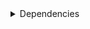 <details>
<summary>Dependencies</summary>

|Dependency|Before|After|Change|Explicit|Environments|
|-|-|-|-|-|-|
|pip|23.3.2|24.0|Major Upgrade|true|*all envs* on {linux-64, osx-64, win-64}<br/>{lint, pl014, pl015, pl016, pl017, pl018, pl019, pl020, py310, py311, py312, py39} on osx-arm64|
|pip|23.3.1|24.0|Major Upgrade|true|default on osx-arm64|
|pytest-cov|4.1.0|5.0.0|Major Upgrade|true|{default, pl014, pl015, pl016, pl017, pl018, pl019, pl020, py310, py311, py312, py39} on *all platforms*|
|hatchling|1.21.1|1.24.2|Minor Upgrade|true|*all*|
|hypothesis|6.97.4|6.103.2|Minor Upgrade|true|{pl014, pl015, pl016, pl017, pl018, pl019, pl020, py310, py311, py312, py39} on {linux-64, osx-64, win-64}<br/>default on *all platforms*|
|hypothesis|6.97.1|6.103.2|Minor Upgrade|true|{pl017, pl018, pl019, pl020, py310, py311, py312, py39} on osx-arm64|
|hypothesis|6.97.2|6.103.2|Minor Upgrade|true|{pl014, pl015, pl016} on osx-arm64|
|pre-commit|3.6.0|3.7.1|Minor Upgrade|true|lint on *all platforms*|
|pytest|8.0.0|8.2.2|Minor Upgrade|true|{default, pl014, pl015, pl016, pl017, pl018, pl019, pl020, py310, py311, py312, py39} on *all platforms*|
|polars|0.20.6|0.20.31|Patch Upgrade|true|{lint, py310, py311, py312, py39} on *all platforms*<br/>default on {linux-64, osx-64, win-64}<br/>pl020 on win-64|
|polars|0.20.16|0.20.31|Patch Upgrade|true|pl020 on {linux-64, osx-64, osx-arm64}|
|polars|0.20.3|0.20.31|Patch Upgrade|true|default on osx-arm64|
|python|3.9.18|3.9.19|Patch Upgrade|true|py39 on *all platforms*|
|python|3.12.1|3.12.3|Patch Upgrade|true|{lint, py312} on *all platforms*<br/>default on {linux-64, osx-64, win-64}|
|python|3.12.0|3.12.3|Patch Upgrade|true|default on osx-arm64|
|python|3.11.7|3.11.9|Patch Upgrade|true|py311 on *all platforms*|
|python|3.10.13|3.10.14|Patch Upgrade|true|py310 on *all platforms*|
|typing_extensions|4.9.0||Removed|false|{default, lint, py311, py312} on win-64|
|ca-certificates|2023.11.17|2024.6.2|Major Upgrade|false|*all*|
|libcxx|16.0.6|17.0.6|Major Upgrade|false|*all envs* on {osx-64, osx-arm64}|
|llvm-openmp|17.0.6|18.1.7|Major Upgrade|false|*all envs* on osx-64<br/>{lint, pl014, pl015, pl016, pl017, pl018, pl019, pl020, py310, py311, py312, py39} on osx-arm64|
|llvm-openmp|17.0.5|18.1.7|Major Upgrade|false|default on osx-arm64|
|packaging|23.2|24.1|Major Upgrade|false|*all*|
|setuptools|69.0.3|70.0.0|Major Upgrade|false|*all envs* on {linux-64, osx-64, win-64}<br/>{lint, pl014, pl015, pl016, pl017, pl018, pl019, pl020, py310, py311, py312, py39} on osx-arm64|
|setuptools|68.2.2|70.0.0|Major Upgrade|false|default on osx-arm64|
|tzdata|2023d|2024a|Major Upgrade|false|*all envs* on {linux-64, osx-64, win-64}<br/>{lint, pl014, pl015, pl016, pl017, pl018, pl019, pl020, py310, py311, py312, py39} on osx-arm64|
|tzdata|2023c|2024a|Major Upgrade|false|default on osx-arm64|
|coverage|7.4.4|7.5.3|Minor Upgrade|false|{default, pl014, pl015, pl016, pl017, pl018, pl019, pl020, py310, py311, py312, py39} on *all platforms*|
|filelock|3.13.1|3.15.1|Minor Upgrade|false|lint on *all platforms*|
|importlib-metadata|7.0.1|7.1.0|Minor Upgrade|false|*all*|
|intel-openmp|2024.0.0|2024.1.0|Minor Upgrade|false|*all envs* on win-64|
|libexpat|2.5.0|2.6.2|Minor Upgrade|false|{default, lint, py311, py312} on *all platforms*|
|libhwloc|2.9.3|2.10.0|Minor Upgrade|false|*all envs* on win-64|
|libsqlite|3.45.2|3.46.0|Minor Upgrade|false|{pl014, pl015, pl016, pl017, pl018, pl019, pl020} on *all platforms*|
|libsqlite|3.44.2|3.46.0|Minor Upgrade|false|{default, lint, py310, py311, py312, py39} on *all platforms*|
|libzlib|1.2.13|1.3.1|Minor Upgrade|false|*all*|
|mkl|2024.0.0|2024.1.0|Minor Upgrade|false|*all envs* on win-64|
|ncurses|6.4.20240210|6.5|Minor Upgrade|false|{pl014, pl015, pl016, pl017, pl018, pl019, pl020} on {linux-64, osx-64, osx-arm64}|
|ncurses|6.4|6.5|Minor Upgrade|false|{default, lint, py310, py311, py312, py39} on {linux-64, osx-64, osx-arm64}|
|nodeenv|1.8.0|1.9.1|Minor Upgrade|false|lint on *all platforms*|
|openssl|3.2.1|3.3.1|Minor Upgrade|false|*all envs* on {linux-64, osx-64, win-64}<br/>{lint, pl014, pl015, pl016, pl017, pl018, pl019, pl020} on osx-arm64|
|openssl|3.2.0|3.3.1|Minor Upgrade|false|{default, py310, py311, py312, py39} on osx-arm64|
|pluggy|1.4.0|1.5.0|Minor Upgrade|false|*all*|
|pycparser|2.21|2.22|Minor Upgrade|false|lint on *all platforms*|
|tbb|2021.11.0|2021.12.0|Minor Upgrade|false|*all envs* on win-64|
|trove-classifiers|2024.1.8|2024.5.22|Minor Upgrade|false|*all*|
|typing_extensions|4.9.0|4.12.2|Minor Upgrade|false|{pl016, pl017, pl018, pl020, py310, py39} on *all platforms*<br/>pl019 on {linux-64, osx-64, osx-arm64}|
|vc14_runtime|14.38.33130|14.40.33810|Minor Upgrade|false|*all envs* on win-64|
|virtualenv|20.25.0|20.26.2|Minor Upgrade|false|lint on *all platforms*|
|vs2015_runtime|14.38.33130|14.40.33810|Minor Upgrade|false|*all envs* on win-64|
|wheel|0.42.0|0.43.0|Minor Upgrade|false|*all envs* on {linux-64, osx-64, win-64}<br/>{lint, pl014, pl015, pl016, pl017, pl018, pl019, pl020, py310, py311, py312, py39} on osx-arm64|
|wheel|0.41.3|0.43.0|Minor Upgrade|false|default on osx-arm64|
|zipp|3.17.0|3.19.2|Minor Upgrade|false|*all*|
|identify|2.5.33|2.5.36|Patch Upgrade|false|lint on *all platforms*|
|libopenblas|0.3.26|0.3.27|Patch Upgrade|false|*all envs* on {linux-64, osx-64}<br/>{lint, pl014, pl015, pl016, pl017, pl018, pl019, pl020, py310, py311, py312, py39} on osx-arm64|
|libopenblas|0.3.25|0.3.27|Patch Upgrade|false|default on osx-arm64|
|libxml2|2.12.4|2.12.7|Patch Upgrade|false|*all envs* on win-64|
|numpy|1.26.3|1.26.4|Patch Upgrade|false|{lint, py310, py311, py312, py39} on *all platforms*<br/>default on {linux-64, osx-64, win-64}|
|numpy|1.26.2|1.26.4|Patch Upgrade|false|default on osx-arm64|
|platformdirs|4.2.0|4.2.2|Patch Upgrade|false|lint on *all platforms*|
|ld_impl_linux-64|h41732ed_0|hf3520f5_4|Only build string|false|*all envs* on linux-64|
|libblas|21_win64_mkl|22_win64_mkl|Only build string|false|*all envs* on win-64|
|libblas|21_osxarm64_openblas|22_osxarm64_openblas|Only build string|false|{lint, pl014, pl015, pl016, pl017, pl018, pl019, pl020, py310, py311, py312, py39} on osx-arm64|
|libblas|20_osxarm64_openblas|22_osxarm64_openblas|Only build string|false|default on osx-arm64|
|libblas|21_osx64_openblas|22_osx64_openblas|Only build string|false|*all envs* on osx-64|
|libblas|21_linux64_openblas|22_linux64_openblas|Only build string|false|*all envs* on linux-64|
|libcblas|21_win64_mkl|22_win64_mkl|Only build string|false|*all envs* on win-64|
|libcblas|21_osxarm64_openblas|22_osxarm64_openblas|Only build string|false|{lint, pl014, pl015, pl016, pl017, pl018, pl019, pl020, py310, py311, py312, py39} on osx-arm64|
|libcblas|20_osxarm64_openblas|22_osxarm64_openblas|Only build string|false|default on osx-arm64|
|libcblas|21_osx64_openblas|22_osx64_openblas|Only build string|false|*all envs* on osx-64|
|libcblas|21_linux64_openblas|22_linux64_openblas|Only build string|false|*all envs* on linux-64|
|libgcc-ng|h807b86a_4|h77fa898_9|Only build string|false|*all envs* on linux-64|
|libgfortran|13_2_0_hd922786_2|13_2_0_hd922786_3|Only build string|false|{lint, pl014, pl015, pl016, pl017, pl018, pl019, pl020, py310, py311, py312, py39} on osx-arm64|
|libgfortran|13_2_0_hd922786_1|13_2_0_hd922786_3|Only build string|false|default on osx-arm64|
|libgfortran|13_2_0_h97931a8_2|13_2_0_h97931a8_3|Only build string|false|*all envs* on osx-64|
|libgfortran-ng|h69a702a_4|h69a702a_9|Only build string|false|*all envs* on linux-64|
|libgfortran5|hf226fd6_2|hf226fd6_3|Only build string|false|{lint, pl014, pl015, pl016, pl017, pl018, pl019, pl020, py310, py311, py312, py39} on osx-arm64|
|libgfortran5|hf226fd6_1|hf226fd6_3|Only build string|false|default on osx-arm64|
|libgfortran5|ha4646dd_4|h3d2ce59_9|Only build string|false|*all envs* on linux-64|
|libgfortran5|h2873a65_2|h2873a65_3|Only build string|false|*all envs* on osx-64|
|libgomp|h807b86a_4|h77fa898_9|Only build string|false|*all envs* on linux-64|
|liblapack|21_win64_mkl|22_win64_mkl|Only build string|false|*all envs* on win-64|
|liblapack|21_osxarm64_openblas|22_osxarm64_openblas|Only build string|false|{lint, pl014, pl015, pl016, pl017, pl018, pl019, pl020, py310, py311, py312, py39} on osx-arm64|
|liblapack|20_osxarm64_openblas|22_osxarm64_openblas|Only build string|false|default on osx-arm64|
|liblapack|21_osx64_openblas|22_osx64_openblas|Only build string|false|*all envs* on osx-64|
|liblapack|21_linux64_openblas|22_linux64_openblas|Only build string|false|*all envs* on linux-64|
|libstdcxx-ng|h7e041cc_4|hc0a3c3a_9|Only build string|false|*all envs* on linux-64|
|vc|hcf57466_18|h8a93ad2_20|Only build string|false|*all envs* on win-64|

</details>

[^1]: **Bold** means explicit dependency.
[^2]: Dependency got downgraded.
